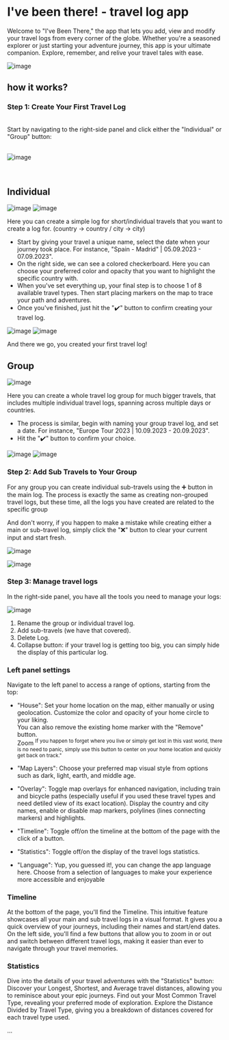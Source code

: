 # I've been there! - travel log app

Welcome to "I've Been There," the app that lets you add, view and modify your travel logs from every corner of the globe.
Whether you're a seasoned explorer or just starting your adventure journey, this app is your ultimate companion. Explore, remember, and relive your travel tales with ease.

![image](https://github.com/krystiandzirba/Ive_been_there_travel_log_app/assets/120574986/0c5dac14-5518-4395-8ddb-388e690e2698)

## how it works? 

### **Step 1: Create Your First Travel Log**


<br>
Start by navigating to the right-side panel and click either the "Individual" or "Group" button: 
<br>
<br>

![image](https://github.com/krystiandzirba/Ive_been_there_travel_log_app/assets/120574986/6714716e-caae-42da-b427-cac770b920f1)

<br>

## Individual <br>

![image](https://github.com/krystiandzirba/Ive_been_there_travel_log_app/assets/120574986/7102194b-ff5c-4383-8dda-cd6aea1b4d25)
![image](https://github.com/krystiandzirba/Ive_been_there_travel_log_app/assets/120574986/9db9da08-ef09-45b8-80b9-2b6fd0a490ed)

Here you can create a simple log for short/individual travels that you want to create a log for. (country -> country / city -> city)
- Start by giving your travel a unique name, select the date when your journey took place. For instance, "Spain - Madrid" | 05.09.2023 - 07.09.2023".
- On the right side, we can see a colored checkerboard. Here you can choose your preferred color and opacity that you want to highlight the specific country with.
- When you've set everything up, your final step is to choose 1 of 8 available travel types. Then start placing markers on the map to trace your path and adventures.
- Once you've finished, just hit the "✔️" button to confirm creating your travel log.

![image](https://github.com/krystiandzirba/Ive_been_there_travel_log_app/assets/120574986/6698259c-36ab-43d9-ad5f-1c02e4bb4dff)
![image](https://github.com/krystiandzirba/Ive_been_there_travel_log_app/assets/120574986/f5f11c39-e0ca-42d7-aa7b-3288684c0e0d)

And there we go, you created your first travel log!

## Group <br>

![image](https://github.com/krystiandzirba/Ive_been_there_travel_log_app/assets/120574986/ee203a68-ab89-428a-a228-ca1a649ac69f)

Here you can create a whole travel log group for much bigger travels, that includes multiple individual travel logs, spanning across multiple days or countries.
- The process is similar, begin with naming your group travel log, and set a date. For instance, "Europe Tour 2023 | 10.09.2023 - 20.09.2023". <br />
- Hit the "✔️" button to confirm your choice.

![image](https://github.com/krystiandzirba/Ive_been_there_travel_log_app/assets/120574986/f852179a-86a4-4fb4-80e9-215192bf0002)
![image](https://github.com/krystiandzirba/Ive_been_there_travel_log_app/assets/120574986/31107c14-261a-43c5-8979-d02fdb73dfce)


### **Step 2: Add Sub Travels to Your Group**

For any group you can create individual sub-travels using the ➕ button in the main log.
The process is exactly the same as creating non-grouped travel logs, but these time, all the logs you have created are related to the specific group

And don't worry, if you happen to make a mistake while creating either a main or sub-travel log, simply click the "❌" button to clear your current input and start fresh.

![image](https://github.com/krystiandzirba/Ive_been_there_travel_log_app/assets/120574986/c4095435-2c42-4c45-a3bf-9f5bd1d0edea)

![image](https://github.com/krystiandzirba/Ive_been_there_travel_log_app/assets/120574986/603e4106-1344-434d-a05f-9e203c21a181)


### **Step 3: Manage travel logs**

In the right-side panel, you have all the tools you need to manage your logs:

![image](https://github.com/krystiandzirba/Ive_been_there_travel_log_app/assets/120574986/05e2b158-bba3-484f-851c-e8a06086610b)

1) Rename the group or individual travel log.
2) Add sub-travels (we have that covered).
3) Delete Log.
4) Collapse button: if your travel log is getting too big, you can simply hide the display of this particular log.

### **Left panel settings** 
Navigate to the left panel to access a range of options, starting from the top:
- "House": Set your home location on the map, either manually or using geolocation. Customize the color and opacity of your home circle to your liking. <br>
You can also remove the existing home marker with the "Remove" button. <br>
Zoom <sup>If you happen to forget where you live or simply get lost in this vast world, there is no need to panic, simply use this button to center on your home location and quickly get back on track."</sup>

- "Map Layers": Choose your preferred map visual style from options such as dark, light, earth, and middle age.

- "Overlay": Toggle map overlays for enhanced navigation, including train and bicycle paths (especially useful if you used these travel types and need detiled view of its exact location).
Display the country and city names, enable or disable map markers, polylines (lines connecting markers) and highlights.

- "Timeline": Toggle off/on the timeline at the bottom of the page with the click of a button.

- "Statistics": Toggle off/on the display of the travel logs statistics.

- "Language": Yup, you guessed it!, you can change the app language here. Choose from a selection of languages to make your experience more accessible and enjoyable

### **Timeline** 

At the bottom of the page, you'll find the Timeline. This intuitive feature showcases all your main and sub travel logs in a visual format. It gives you a quick overview of your journeys, including their names and start/end dates.
On the left side, you'll find a few buttons that allow you to zoom in or out and switch between different travel logs, making it easier than ever to navigate through your travel memories. 

### **Statistics** 

Dive into the details of your travel adventures with the "Statistics" button:
Discover your Longest, Shortest, and Average travel distances, allowing you to reminisce about your epic journeys.
Find out your Most Common Travel Type, revealing your preferred mode of exploration.
Explore the Distance Divided by Travel Type, giving you a breakdown of distances covered for each travel type used.


...
